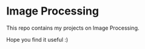 # Image Processing

This repo contains my projects on Image Processing.

Hope you find it useful :)
